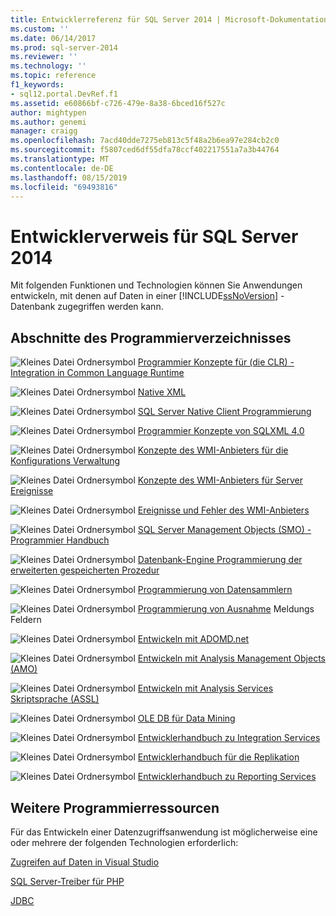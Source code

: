 ```yaml
---
title: Entwicklerreferenz für SQL Server 2014 | Microsoft-Dokumentation
ms.custom: ''
ms.date: 06/14/2017
ms.prod: sql-server-2014
ms.reviewer: ''
ms.technology: ''
ms.topic: reference
f1_keywords:
- sql12.portal.DevRef.f1
ms.assetid: e60866bf-c726-479e-8a38-6bced16f527c
author: mightypen
ms.author: genemi
manager: craigg
ms.openlocfilehash: 7acd40dde7275eb813c5f48a2b6ea97e284cb2c0
ms.sourcegitcommit: f5807ced6df55dfa78ccf402217551a7a3b44764
ms.translationtype: MT
ms.contentlocale: de-DE
ms.lasthandoff: 08/15/2019
ms.locfileid: "69493816"
---
```

# <a name="developer-reference-for-sql-server-2014"></a>Entwicklerverweis für SQL Server 2014

  Mit folgenden Funktionen und Technologien können Sie Anwendungen entwickeln, mit denen auf Daten in einer [!INCLUDE[ssNoVersion](../includes/ssnoversion-md.md)] -Datenbank zugegriffen werden kann.  
  
## <a name="programming-reference-sections"></a>Abschnitte des Programmierverzeichnisses  

 ![Kleines Datei Ordnersymbol](../integration-services/media/filefolder-small.gif "Kleines Datei Ordnersymbol") [Programmier Konzepte für &#40;die CLR&#41; -Integration in Common Language Runtime](../relational-databases/clr-integration/common-language-runtime-clr-integration-programming-concepts.md)  
  
 ![Kleines Datei Ordnersymbol](../integration-services/media/filefolder-small.gif "Kleines Datei Ordnersymbol") [Native XML](https://technet.microsoft.com/library/ms191274.aspx)  
  
 ![Kleines Datei Ordnersymbol](../integration-services/media/filefolder-small.gif "Kleines Datei Ordnersymbol") [SQL Server Native Client Programmierung](../relational-databases/native-client/sql-server-native-client-programming.md)  
  
 ![Kleines Datei Ordnersymbol](../integration-services/media/filefolder-small.gif "Kleines Datei Ordnersymbol") [Programmier Konzepte von SQLXML 4,0](../relational-databases/sqlxml/sqlxml-4-0-programming-concepts.md)  
  
 ![Kleines Datei Ordnersymbol](../integration-services/media/filefolder-small.gif "Kleines Datei Ordnersymbol") [Konzepte des WMI-Anbieters für die Konfigurations Verwaltung](../relational-databases/wmi-provider-configuration/wmi-provider-for-configuration-management.md)  
  
 ![Kleines Datei Ordnersymbol](../integration-services/media/filefolder-small.gif "Kleines Datei Ordnersymbol") [Konzepte des WMI-Anbieters für Server Ereignisse](../relational-databases/wmi-provider-server-events/wmi-provider-for-server-events-concepts.md)  
  
 ![Kleines Datei Ordnersymbol](../integration-services/media/filefolder-small.gif "Kleines Datei Ordnersymbol") [Ereignisse und Fehler des WMI-Anbieters](../relational-databases/native-client-ole-db-errors/errors.md)  
  
 ![Kleines Datei Ordnersymbol](../integration-services/media/filefolder-small.gif "Kleines Datei Ordnersymbol") [SQL Server Management Objects &#40;SMO&#41; -Programmier Handbuch](../relational-databases/server-management-objects-smo/sql-server-management-objects-smo-programming-guide.md)  
  
 ![Kleines Datei Ordnersymbol](../integration-services/media/filefolder-small.gif "Kleines Datei Ordnersymbol") [Datenbank-Engine Programmierung der erweiterten gespeicherten Prozedur](../relational-databases/database-engine-extended-stored-procedure-programming.md)  
  
 ![Kleines Datei Ordnersymbol](../integration-services/media/filefolder-small.gif "Kleines Datei Ordnersymbol") [Programmierung von Datensammlern](../database-engine/dev-guide/data-collector-programming.md)  
  
 ![Kleines Datei Ordnersymbol](../integration-services/media/filefolder-small.gif "Kleines Datei Ordnersymbol") [Programmierung von Ausnahme](../database-engine/dev-guide/exception-message-box-programming.md) Meldungs Feldern  
  
 ![Kleines Datei Ordnersymbol](../integration-services/media/filefolder-small.gif "Kleines Datei Ordnersymbol") [Entwickeln mit ADOMD.net](https://docs.microsoft.com/bi-reference/adomd/developing-with-adomd-net)  
  
 ![Kleines Datei Ordnersymbol](../integration-services/media/filefolder-small.gif "Kleines Datei Ordnersymbol") [Entwickeln mit Analysis Management Objects &#40;AMO&#41; ](https://docs.microsoft.com/bi-reference/amo/developing-with-analysis-management-objects-amo)  
  
 ![Kleines Datei Ordnersymbol](../integration-services/media/filefolder-small.gif "Kleines Datei Ordnersymbol") [Entwickeln mit Analysis Services Skriptsprache &#40;ASSL&#41; ](https://docs.microsoft.com/analysis-services/multidimensional-models/scripting-language-assl/developing-with-analysis-services-scripting-language-assl)  
  
 ![Kleines Datei Ordnersymbol](../integration-services/media/filefolder-small.gif "Kleines Datei Ordnersymbol") [OLE DB für Data Mining](https://docs.microsoft.com/sql/analysis-services/dev-guide/ole-db-for-data-mining?view=sql-server-2014)  
  
 ![Kleines Datei Ordnersymbol](../integration-services/media/filefolder-small.gif "Kleines Datei Ordnersymbol") [Entwicklerhandbuch zu Integration Services](../integration-services/integration-services-developer-documentation.md)  
  
 ![Kleines Datei Ordnersymbol](../integration-services/media/filefolder-small.gif "Kleines Datei Ordnersymbol") [Entwicklerhandbuch für die Replikation](../relational-databases/replication/concepts/replication-developer-documentation.md)  
  
 ![Kleines Datei Ordnersymbol](../integration-services/media/filefolder-small.gif "Kleines Datei Ordnersymbol") [Entwicklerhandbuch zu Reporting Services](../reporting-services/reporting-services-features-and-tasks-ssrs.md)  
  
## <a name="other-programming-resources"></a>Weitere Programmierressourcen  

 Für das Entwickeln einer Datenzugriffsanwendung ist möglicherweise eine oder mehrere der folgenden Technologien erforderlich:  
  
 [Zugreifen auf Daten in Visual Studio](https://go.microsoft.com/fwlink/?LinkId=129902)  
  
 [SQL Server-Treiber für PHP](https://go.microsoft.com/fwlink/?LinkID=119889)  
  
 [JDBC](https://go.microsoft.com/fwlink/?LinkId=129903)  
  
  

